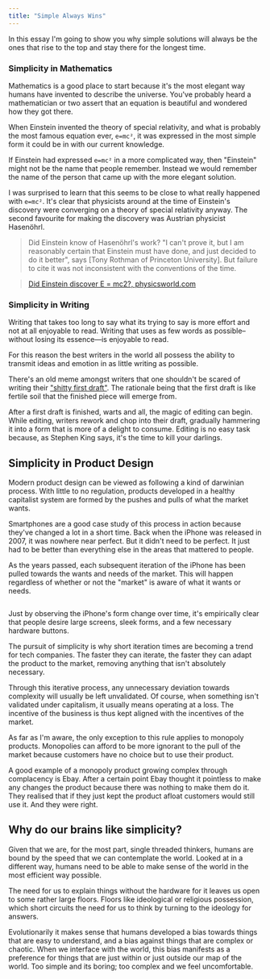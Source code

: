 ```yaml
---
title: "Simple Always Wins"
---
```


In this essay I'm going to show you why simple solutions will always be the ones that rise to the top and stay there for the longest time. 

### Simplicity in Mathematics
Mathematics is a good place to start because it's the most elegant way humans have invented to describe the universe. You've probably heard a mathematician or two assert that an equation is beautiful and wondered how they got there. 

When Einstein invented the theory of special relativity, and what is probably the most famous equation ever, `e=mc²`, it was expressed in the most simple form it could be in with our current knowledge. 

If Einstein had expressed `e=mc²` in a more complicated way, then "Einstein" might not be the name that people remember. Instead we would remember the name of the person that came up with the more elegant solution. 

I was surprised to learn that this seems to be close to what really happened with `e=mc²`. It's clear that physicists around at the time of Einstein's discovery were converging on a theory of special relativity anyway. The second favourite for making the discovery was Austrian physicist Hasenöhrl. 

> Did Einstein know of Hasenöhrl's work? "I can't prove it, but I am reasonably certain that Einstein must have done, and just decided to do it better", says [Tony Rothman of Princeton University]. But failure to cite it was not inconsistent with the conventions of the time.

> [Did Einstein discover E = mc2?, physicsworld.com](http://physicsworld.com/cws/article/news/2011/aug/23/did-einstein-discover-e-equals-mc-squared)

### Simplicity in Writing
Writing that takes too long to say what its trying to say is more effort and not at all enjoyable to read. Writing that uses as few words as possible–without losing its essence—is enjoyable to read.

For this reason the best writers in the world all possess the ability to transmit ideas and emotion in as little writing as possible. 

There's an old meme amongst writers that one shouldn't be scared of writing their ["shitty first draft"](https://wrd.as.uky.edu/sites/default/files/1-Shitty%20First%20Drafts.pdf). The rationale being that the first draft is like fertile soil that the finished piece will emerge from.

After a first draft is finished, warts and all, the magic of editing can begin. While editing, writers rework and chop into their draft, gradually hammering it into a form that is more of a delight to consume. Editing is no easy task because, as Stephen King says, it's the time to kill your darlings.


## Simplicity in Product Design
Modern product design can be viewed as following a kind of darwinian process. With little to no regulation, products developed in a healthy capitalist system are formed by the pushes and pulls of what the market wants. 

Smartphones are a good case study of this process in action because they've changed a lot in a short time. Back when the iPhone was released in 2007, it was nowhere near perfect. But it didn't need to be perfect. It just had to be better than everything else in the areas that mattered to people.

As the years passed, each subsequent iteration of the iPhone has been pulled towards the wants and needs of the market. This will happen regardless of whether or not the "market" is aware of what it wants or needs.

<div class="image">
  <img src="https://a.nosaj.io/simple/iphones.jpg" alt="" />
</div>

Just by observing the iPhone's form change over time, it's empirically clear that people desire large screens, sleek forms, and a few necessary hardware buttons. 

The pursuit of simplicity is why short iteration times are becoming a trend for tech companies. The faster they can iterate, the faster they can adapt the product to the market, removing anything that isn't absolutely necessary.

Through this iterative process, any unnecessary deviation towards complexity will usually be left unvalidated. Of course, when something isn't validated under capitalism, it usually means operating at a loss. The incentive of the business is thus kept aligned with the incentives of the market.

As far as I'm aware, the only exception to this rule applies to monopoly products. Monopolies can afford to be more ignorant to the pull of the market because customers have no choice but to use their product.

A good example of a monopoly product growing complex through complacency is Ebay. After a certain point Ebay thought it pointless to make any changes the product because there was nothing to make them do it. They realised that if they just kept the product afloat customers would still use it. And they were right.

## Why do our brains like simplicity?
Given that we are, for the most part, single threaded thinkers, humans are bound by the speed that we can contemplate the world. Looked at in a different way, humans need to be able to make sense of the world in the most efficient way possible.

The need for us to explain things without the hardware for it leaves us open to some rather large floors. Floors like ideological or religious possession, which short circuits the need for us to think by turning to the ideology for answers.

Evolutionarily it makes sense that humans developed a bias towards things that are easy to understand, and a bias against things that are complex or chaotic. When we interface with the world, this bias manifests as a preference for things that are just within or just outside our map of the world. Too simple and its boring; too complex and we feel uncomfortable.
